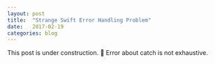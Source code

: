 ```yaml
---
layout: post
title:  "Strange Swift Error Handling Problem"
date:   2017-02-19
categories: blog
---
```


This post is under construction. 🚧
Error about catch is not exhaustive.
